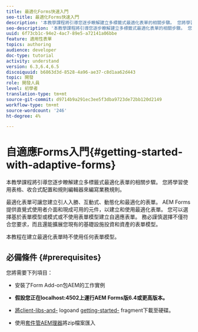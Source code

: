 ```yaml
---
title: 最適化Forms快速入門
seo-title: 最適化Forms快速入門
description: '本教學課程將引導您逐步瞭解建立多標籤式最適化表單的相關步驟。 您將學習使用表格、收合式配置和規則編輯器來編寫業務規則。 '
seo-description: '本教學課程將引導您逐步瞭解建立多標籤式最適化表單的相關步驟。 您將學習使用表格、收合式配置和規則編輯器來編寫業務規則。 '
uuid: 6f73cb1c-94e2-4ac7-89e5-a72141a06bbe
feature: 適用性表單
topics: authoring
audience: developer
doc-type: tutorial
activity: understand
version: 6.3,6.4,6.5
discoiquuid: b6863d3d-8528-4a96-ae37-c8d1aa62d443
topic: 開發
role: 開發人員
level: 初學者
translation-type: tm+mt
source-git-commit: d9714b9a291ec3ee5f3dba9723de72bb120d2149
workflow-type: tm+mt
source-wordcount: '246'
ht-degree: 4%

---
```



# 自適應Forms入門{#getting-started-with-adaptive-forms}

本教學課程將引導您逐步瞭解建立多標籤式最適化表單的相關步驟。 您將學習使用表格、收合式配置和規則編輯器來編寫業務規則。

最適化表單可讓您建立引人入勝、互動式、動態化和最適化的表單。 AEM Forms提供直覺式使用者介面和現成可用的元件，以建立和使用最適化表單。 您可以選擇基於表單模型或模式或不使用表單模型建立自適應表單。 務必謹慎選擇不僅符合您要求，而且還能擴展您現有的基礎設施投資和資產的表單模型。

本教程在建立最適化表單時不使用任何表單模型。

## 必備條件 {#prerequisites}

您將需要下列項目：

* 安裝了Form Add-on包AEM的工作實例

* **假設您正在localhost:4502上運行AEM Forms版6.4或更高版本。**

* [將client-libs-and-](assets/client-libs-and-logo.zip) logoand  [getting-started-](assets/getting-started-fragment.zip) fragment下載至硬碟。

* 使用[套件管AEM理器](http://localhost:4502/crx/packmgr/index.jsp)將zip檔案匯入


